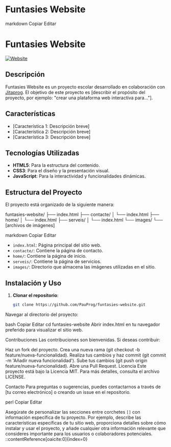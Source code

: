 # Funtasies Website

markdown
Copiar
Editar
# Funtasies Website

[![Website](https://img.shields.io/website?url=https%3A%2F%2Ffuntasies-website.vercel.app)](https://funtasies-website.vercel.app)

## Descripción

Funtasies Website es un proyecto escolar desarrollado en colaboración con [Jitaprog](https://github.com/Jitaprog). El objetivo de este proyecto es [describir el propósito del proyecto, por ejemplo: "crear una plataforma web interactiva para..."].

## Características

- [Característica 1: Descripción breve]
- [Característica 2: Descripción breve]
- [Característica 3: Descripción breve]

## Tecnologías Utilizadas

- **HTML5**: Para la estructura del contenido.
- **CSS3**: Para el diseño y la presentación visual.
- **JavaScript**: Para la interactividad y funcionalidades dinámicas.

## Estructura del Proyecto

El proyecto está organizado de la siguiente manera:

funtasies-website/ ├── index.html ├── contacte/ │ └── index.html ├── home/ │ └── index.html ├── serveis/ │ └── index.html └── images/ └── [archivos de imágenes]

markdown
Copiar
Editar

- `index.html`: Página principal del sitio web.
- `contacte/`: Contiene la página de contacto.
- `home/`: Contiene la página de inicio.
- `serveis/`: Contiene la página de servicios.
- `images/`: Directorio que almacena las imágenes utilizadas en el sitio.

## Instalación y Uso

1. **Clonar el repositorio**:

   ```bash
   git clone https://github.com/PauProg/funtasies-website.git
Navegar al directorio del proyecto:

bash
Copiar
Editar
cd funtasies-website
Abrir index.html en tu navegador preferido para visualizar el sitio web.

Contribuciones
Las contribuciones son bienvenidas. Si deseas contribuir:

Haz un fork del proyecto.
Crea una nueva rama (git checkout -b feature/nueva-funcionalidad).
Realiza tus cambios y haz commit (git commit -m 'Añadir nueva funcionalidad').
Sube tus cambios (git push origin feature/nueva-funcionalidad).
Abre una Pull Request.
Licencia
Este proyecto está bajo la Licencia MIT. Para más detalles, consulta el archivo LICENSE.

Contacto
Para preguntas o sugerencias, puedes contactarnos a través de [tu correo electrónico] o creando un issue en el repositorio.

perl
Copiar
Editar

Asegúrate de personalizar las secciones entre corchetes `[]` con información específica de tu proyecto. Por ejemplo, describe las características específicas de tu sitio web, proporciona detalles sobre cómo instalar y usar el proyecto, y añade cualquier otra información relevante que consideres importante para los usuarios o colaboradores potenciales.
::contentReference[oaicite:0]{index=0}

